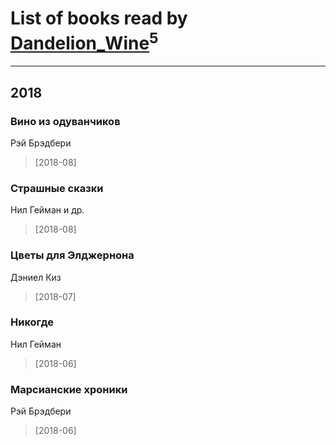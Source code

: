 # List of books read by [Dandelion_Wine](http://vk.com/id58602788)<sup>5</sup>
---

## 2018

### Вино из одуванчиков
Рэй Брэдбери
> [2018-08] 


### Страшные сказки
Нил Гейман и др.
> [2018-08] 


### Цветы для Элджернона
Дэниел Киз
> [2018-07] 


### Никогде
Нил Гейман
> [2018-06] 


### Марсианские хроники
Рэй Брэдбери
> [2018-06] 



